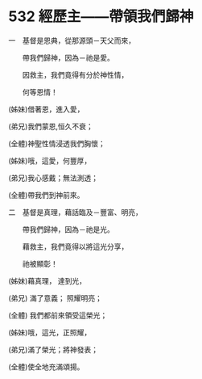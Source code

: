 # 532 經歷主——帶領我們歸神

一　基督是恩典，從那源頭－天父而來，

　　帶我們歸神，因為－祂是愛。

　　因救主，我們竟得有分於神性情，

　　何等恩情！

(姊妹)借著恩，進入愛，　

(弟兄)我們蒙恩,恒久不衰；

(全體)神聖性情浸透我們胸懷；

(姊妹)哦，這愛，何豐厚，

(弟兄)我心感戴；無法測透；

(全體)帶我們到神前來。

二　基督是真理，藉話臨及－豐富、明亮，

　　帶我們歸神，因為－祂是光。

　　藉救主，我們竟得以將這光分享，

　　祂被顯彰！

(姊妹)藉真理， 達到光，　　

(弟兄) 滿了意義； 照耀明亮；

(全體) 我們都前來領受這榮光；

(姊妹)哦，這光，正照耀，

(弟兄)滿了榮光；將神發表；

(全體)使全地充滿頌揚。

